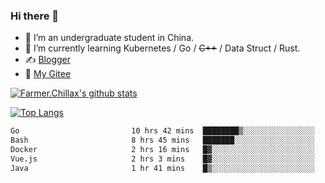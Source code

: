### Hi there 👋

- 🔭 I’m an undergraduate student in China.
- 🌱 I’m currently learning Kubernetes / Go / ~~C++~~ / Data Struct / Rust.
- ✍️ [Blogger](https://blog.farmer233.top)
- 🤔 [My Gitee](https://gitee.com/Farmer-chong)


[![Farmer.Chillax's github stats](https://github-readme-stats.vercel.app/api?username=FarmerChillax)](https://github.com/anuraghazra/github-readme-stats)

[![Top Langs](https://github-readme-stats.vercel.app/api/top-langs/?username=FarmerChillax&layout=compact&hide=html,css,javascript)](https://github.com/anuraghazra/github-readme-stats)


<a href="https://wakatime.com/@Farmer"> </a>
          <!--START_SECTION:waka-->

```txt
Go                         10 hrs 42 mins  ████████▒░░░░░░░░░░░░░░░░   33.52 %
Bash                       8 hrs 45 mins   ███████░░░░░░░░░░░░░░░░░░   27.43 %
Docker                     2 hrs 16 mins   █▓░░░░░░░░░░░░░░░░░░░░░░░   07.12 %
Vue.js                     2 hrs 3 mins    █▓░░░░░░░░░░░░░░░░░░░░░░░   06.44 %
Java                       1 hr 41 mins    █▒░░░░░░░░░░░░░░░░░░░░░░░   05.32 %
```

<!--END_SECTION:waka-->



<!--
**Farmer-chong/Farmer-chong** is a ✨ _special_ ✨ repository because its `README.md` (this file) appears on your GitHub profile.

Here are some ideas to get you started:

- 🔭 I’m currently working on ...
- 🌱 I’m currently learning ...
- 👯 I’m looking to collaborate on ...
- 🤔 I’m looking for help with ...
- 💬 Ask me about ...
- 📫 How to reach me: ...
- 😄 Pronouns: ...
- ⚡ Fun fact: ...
-->
